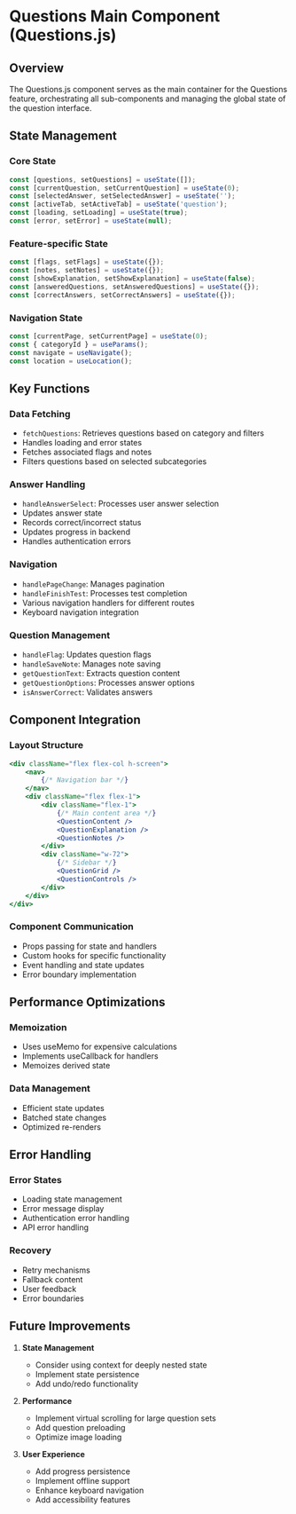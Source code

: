# Questions Main Component (Questions.js)

## Overview
The Questions.js component serves as the main container for the Questions feature, orchestrating all sub-components and managing the global state of the question interface.

## State Management

### Core State
```javascript
const [questions, setQuestions] = useState([]);
const [currentQuestion, setCurrentQuestion] = useState(0);
const [selectedAnswer, setSelectedAnswer] = useState('');
const [activeTab, setActiveTab] = useState('question');
const [loading, setLoading] = useState(true);
const [error, setError] = useState(null);
```

### Feature-specific State
```javascript
const [flags, setFlags] = useState({});
const [notes, setNotes] = useState({});
const [showExplanation, setShowExplanation] = useState(false);
const [answeredQuestions, setAnsweredQuestions] = useState({});
const [correctAnswers, setCorrectAnswers] = useState({});
```

### Navigation State
```javascript
const [currentPage, setCurrentPage] = useState(0);
const { categoryId } = useParams();
const navigate = useNavigate();
const location = useLocation();
```

## Key Functions

### Data Fetching
- `fetchQuestions`: Retrieves questions based on category and filters
- Handles loading and error states
- Fetches associated flags and notes
- Filters questions based on selected subcategories

### Answer Handling
- `handleAnswerSelect`: Processes user answer selection
- Updates answer state
- Records correct/incorrect status
- Updates progress in backend
- Handles authentication errors

### Navigation
- `handlePageChange`: Manages pagination
- `handleFinishTest`: Processes test completion
- Various navigation handlers for different routes
- Keyboard navigation integration

### Question Management
- `handleFlag`: Updates question flags
- `handleSaveNote`: Manages note saving
- `getQuestionText`: Extracts question content
- `getQuestionOptions`: Processes answer options
- `isAnswerCorrect`: Validates answers

## Component Integration

### Layout Structure
```jsx
<div className="flex flex-col h-screen">
    <nav>
        {/* Navigation bar */}
    </nav>
    <div className="flex flex-1">
        <div className="flex-1">
            {/* Main content area */}
            <QuestionContent />
            <QuestionExplanation />
            <QuestionNotes />
        </div>
        <div className="w-72">
            {/* Sidebar */}
            <QuestionGrid />
            <QuestionControls />
        </div>
    </div>
</div>
```

### Component Communication
- Props passing for state and handlers
- Custom hooks for specific functionality
- Event handling and state updates
- Error boundary implementation

## Performance Optimizations

### Memoization
- Uses useMemo for expensive calculations
- Implements useCallback for handlers
- Memoizes derived state

### Data Management
- Efficient state updates
- Batched state changes
- Optimized re-renders

## Error Handling

### Error States
- Loading state management
- Error message display
- Authentication error handling
- API error handling

### Recovery
- Retry mechanisms
- Fallback content
- User feedback
- Error boundaries

## Future Improvements

1. **State Management**
   - Consider using context for deeply nested state
   - Implement state persistence
   - Add undo/redo functionality

2. **Performance**
   - Implement virtual scrolling for large question sets
   - Add question preloading
   - Optimize image loading

3. **User Experience**
   - Add progress persistence
   - Implement offline support
   - Enhance keyboard navigation
   - Add accessibility features
